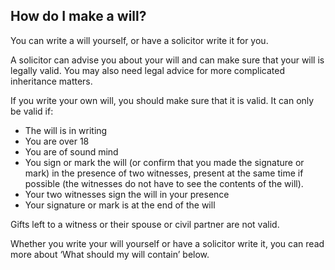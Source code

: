 ##  How do I make a will?

You can write a will yourself, or have a solicitor write it for you.

A solicitor can advise you about your will and can make sure that your will is
legally valid. You may also need legal advice for more complicated inheritance
matters.

If you write your own will, you should make sure that it is valid. It can only
be valid if:

  * The will is in writing 
  * You are over 18 
  * You are of sound mind 
  * You sign or mark the will (or confirm that you made the signature or mark) in the presence of two witnesses, present at the same time if possible (the witnesses do not have to see the contents of the will). 
  * Your two witnesses sign the will in your presence 
  * Your signature or mark is at the end of the will 

Gifts left to a witness or their spouse or civil partner are not valid.

Whether you write your will yourself or have a solicitor write it, you can
read more about ‘What should my will contain’ below.
